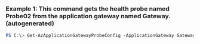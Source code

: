 ### Example 1: This command gets the health probe named Probe02 from the application gateway named Gateway. (autogenerated)
```powershell
PS C:\> Get-AzApplicationGatewayProbeConfig -ApplicationGateway Gateway -Name Probe02
```

